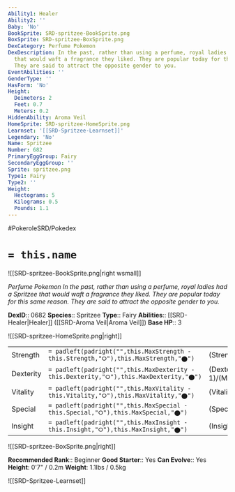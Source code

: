 ```yaml
---
Ability1: Healer
Ability2: ''
Baby: 'No'
BookSprite: SRD-spritzee-BookSprite.png
BoxSprite: SRD-spritzee-BoxSprite.png
DexCategory: Perfume Pokemon
DexDescription: In the past, rather than using a perfume, royal ladies had a Spritzee
  that would waft a fragrance they liked. They are popular today for this same reason.
  They are said to attract the opposite gender to you.
EventAbilities: ''
GenderType: ''
HasForm: 'No'
Height:
  Deimeters: 2
  Feet: 0.7
  Meters: 0.2
HiddenAbility: Aroma Veil
HomeSprite: SRD-spritzee-HomeSprite.png
Learnset: '[[SRD-Spritzee-Learnset]]'
Legendary: 'No'
Name: Spritzee
Number: 682
PrimaryEggGroup: Fairy
SecondaryEggGroup: ''
Sprite: spritzee.png
Type1: Fairy
Type2: ''
Weight:
  Hectograms: 5
  Kilograms: 0.5
  Pounds: 1.1
---
```


#PokeroleSRD/Pokedex

# `= this.name`

![[SRD-spritzee-BookSprite.png|right wsmall]]

*Perfume Pokemon*
*In the past, rather than using a perfume, royal ladies had a Spritzee that would waft a fragrance they liked. They are popular today for this same reason. They are said to attract the opposite gender to you.*

**DexID**:: 0682
**Species**:: Spritzee
**Type**:: Fairy
**Abilities**:: [[SRD-Healer|Healer]] ([[SRD-Aroma Veil|Aroma Veil]])
**Base HP**:: 3

![[SRD-spritzee-HomeSprite.png|right]]

|           |                                                                                        |                                          |
| --------- | -------------------------------------------------------------------------------------- | ---------------------------------------- |
| Strength  | `= padleft(padright("",this.MaxStrength - this.Strength,"⭘"),this.MaxStrength,"⬤")`    | (Strength::2)/(MaxStrength::4)   |
| Dexterity | `= padleft(padright("",this.MaxDexterity - this.Dexterity,"⭘"),this.MaxDexterity,"⬤")` | (Dexterity:: 1)/(MaxDexterity::3) |
| Vitality  | `= padleft(padright("",this.MaxVitality - this.Vitality,"⭘"),this.MaxVitality,"⬤")`    | (Vitality::2)/(MaxVitality::4)   |
| Special   | `= padleft(padright("",this.MaxSpecial - this.Special,"⭘"),this.MaxSpecial,"⬤")`       | (Special::2)/(MaxSpecial::4)     |
| Insight   | `= padleft(padright("",this.MaxInsight - this.Insight,"⭘"),this.MaxInsight,"⬤")`       | (Insight::2)/(MaxInsight::4)     |

![[SRD-spritzee-BoxSprite.png|right]]

**Recommended Rank**:: Beginner
**Good Starter**:: Yes
**Can Evolve**:: Yes
**Height**: 0'7" / 0.2m
**Weight**: 1.1lbs / 0.5kg

![[SRD-Spritzee-Learnset]]